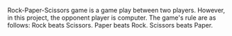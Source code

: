 Rock-Paper-Scissors game is a game play between two players. However, in this project, the opponent player is computer. The game's rule are as follows:
Rock beats Scissors.
Paper beats Rock.
Scissors beats Paper.
